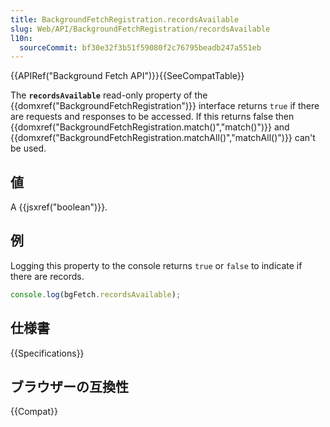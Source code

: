 ```yaml
---
title: BackgroundFetchRegistration.recordsAvailable
slug: Web/API/BackgroundFetchRegistration/recordsAvailable
l10n:
  sourceCommit: bf30e32f3b51f59080f2c76795beadb247a551eb
---
```


{{APIRef("Background Fetch API")}}{{SeeCompatTable}}

The **`recordsAvailable`** read-only property of the {{domxref("BackgroundFetchRegistration")}} interface returns `true` if there are requests and responses to be accessed. If this returns false then {{domxref("BackgroundFetchRegistration.match()","match()")}} and {{domxref("BackgroundFetchRegistration.matchAll()","matchAll()")}} can't be used.

## 値

A {{jsxref("boolean")}}.

## 例

Logging this property to the console returns `true` or `false` to indicate if there are records.

```js
console.log(bgFetch.recordsAvailable);
```

## 仕様書

{{Specifications}}

## ブラウザーの互換性

{{Compat}}
